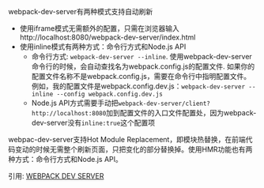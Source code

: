 webpack-dev-server有两种模式支持自动刷新

- 使用iframe模式无需额外的配置，只需在浏览器输入http://localhost:8080/webpack-dev-server/index.html
- 使用inline模式有两种方式：命令行方式和Node.js API
  - 命令行方式: `webpack-dev-server --inline`. 使用webpack-dev-server命令行的时候，会自动查找名为webpack.config.js的配置文件. 如果你的配置文件名称不是webpack.config.js，需要在命令行中指明配置文件。例如，我的配置文件是webpack.config.dev.js：`webpack-dev-server --inline --config webpack.config.dev.js`
  - Node.js API方式需要手动把`webpack-dev-server/client?http://localhost:8080`加到配置文件的入口文件配置处，因为webpack-dev-server没有`inline:true`这个配置项

webpac-dev-server支持Hot Module Replacement，即模块热替换，在前端代码变动的时候无需整个刷新页面，只把变化的部分替换掉。使用HMR功能也有两种方式：命令行方式和Node.js API。

引用: [WEBPACK DEV SERVER](http://www.jianshu.com/p/941bfaf13be1)